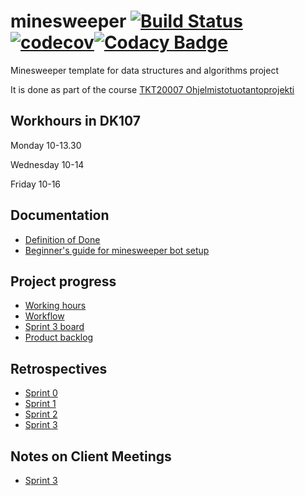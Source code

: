 # minesweeper [![Build Status](https://travis-ci.org/TiraLabra/minesweeper.svg?branch=master)](https://travis-ci.org/TiraLabra/minesweeper)[![codecov](https://codecov.io/gh/TiraLabra/minesweeper/branch/master/graph/badge.svg)](https://codecov.io/gh/TiraLabra/minesweeper)[![Codacy Badge](https://api.codacy.com/project/badge/Grade/60579cca1211409aab09b753d67e5ed7)](https://www.codacy.com/manual/TheSamsai/minesweeper?utm_source=github.com&amp;utm_medium=referral&amp;utm_content=TiraLabra/minesweeper&amp;utm_campaign=Badge_Grade)

Minesweeper template for data structures and algorithms project

It is done as part of the course [TKT20007 Ohjelmistotuotantoprojekti](https://github.com/HY-TKTL/TKT20007-Ohjelmistotuotantoprojekti)

## Workhours in DK107

Monday 10-13.30

Wednesday 10-14 

Friday 10-16

## Documentation
-   [Definition of Done](https://helsinkifi-my.sharepoint.com/:w:/g/personal/jermusto_ad_helsinki_fi/Ea7I4Fxar9dEjPrevnzOXaMBuWZ7h_ZDH5jQdJm7uQ_Sjw)
-   [Beginner's guide for minesweeper bot setup](https://github.com/TiraLabra/minesweeper/blob/master/documentation/Beginners-Guide.md)

## Project progress
-   [Working hours](https://helsinkifi-my.sharepoint.com/:x:/g/personal/jermusto_ad_helsinki_fi/EWKQox0uvixEupOQ90-N2u0BDQv4EVi05rhoQAP-vzImlg?e=zcIxHE)
-   [Workflow](https://helsinkifi-my.sharepoint.com/:w:/g/personal/jermusto_ad_helsinki_fi/Ea9AnzQhw79PrinE3BbHqvIBcvvZ3k_Q0KPHYS4sj6KzsQ?e=PQUDBy)
-   [Sprint 3 board](https://github.com/TiraLabra/minesweeper/projects/1)
-   [Product backlog](https://helsinkifi-my.sharepoint.com/:x:/r/personal/jermusto_ad_helsinki_fi/_layouts/15/Doc.aspx?sourcedoc=%7B27b987b4-f6b3-4dd5-8b40-b14d1b5553fb%7D&action=default&cid=16f71932-7144-4c70-85bc-a2781676895c)

## Retrospectives
-   [Sprint 0](https://helsinkifi-my.sharepoint.com/:w:/g/personal/jermusto_ad_helsinki_fi/EX7DEhSqQa1Cr1Frk_s9DIoByCM3laqIdS27pmF0lMYovg?e=ZuwpOr)
-   [Sprint 1](https://helsinkifi-my.sharepoint.com/:w:/g/personal/jermusto_ad_helsinki_fi/EaCafe0NeQhIn9RvXX5NGdIBhEdWoSMhUK8QN81QgAOEiQ?e=uZb7Uu)
-   [Sprint 2](https://helsinkifi-my.sharepoint.com/:w:/g/personal/antlammi_ad_helsinki_fi/EZDDm5dJfnhEnIVKQ09PbmwBDXRmR4hKxA7fSKaOYJvkPg?e=a0EW2W)
-   [Sprint 3](https://helsinkifi-my.sharepoint.com/:w:/g/personal/jermusto_ad_helsinki_fi/EV-9zUdnmDtCoePpXSOzNYQBxyav4A66BKxKV0HMV3bKLA?e=Y9EJcM)

## Notes on Client Meetings

-   [Sprint 3](https://helsinkifi-my.sharepoint.com/:w:/r/personal/jermusto_ad_helsinki_fi/_layouts/15/Doc.aspx?sourcedoc=%7BF6416D50-5564-4C23-BFCC-43CD16CF5117%7D&file=client%20meeting%20sprint%203.docx&action=default&mobileredirect=true)
